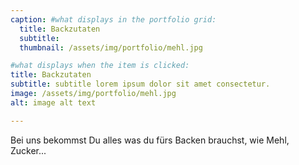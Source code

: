 ```yaml
---
caption: #what displays in the portfolio grid:
  title: Backzutaten
  subtitle:
  thumbnail: /assets/img/portfolio/mehl.jpg

#what displays when the item is clicked:
title: Backzutaten
subtitle: subtitle lorem ipsum dolor sit amet consectetur.
image: /assets/img/portfolio/mehl.jpg
alt: image alt text

---
```

Bei uns bekommst Du alles was du fürs Backen brauchst, wie Mehl, Zucker...
